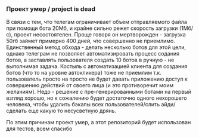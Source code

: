 ### Проект умер / project is dead

В связи с тем, что телегам ограничивает объем отправляемого файла при помощи бота 20Мб, и крайне сильно режет скорость загрузки (1Мб/с), проект несостоятелен.
Проще говоря он мертворожден - загрузка 50гб займет примерно 400 дней, что совершенно не приемлимо.
Единственный метод обхода - делать несколько ботов для этой цели, однако телеграм не позволяет автоматизировать процесс содания ботов, а заставлять пользователя создать 10 ботов в ручную - не выполнимая задача.
Костыль с автоматизацией клиента для создания ботов (что то на уровне автокликера) тоже не приемлим т.к. пользователь просто на просто не будет давать приложению доступ к совершению действий от своего лица (и это противоречит моим желаниям).
Недо - решение с пре-генерированными ботами на первый взгляд хорошо, но к сожалению будет достаточно одного нехорошего человека, чтобы удалить бэкапы всех пользователей/слить айди/сделать еще какую то несусветную дрянь.

По этим причинам проект умер, а этот репозиторий будет использован для тестов, всем спасибо
